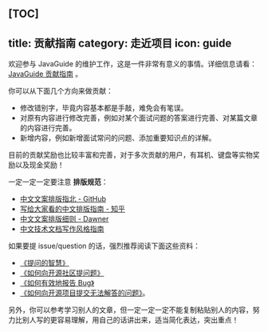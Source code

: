 [TOC]
---
title: 贡献指南
category: 走近项目
icon: guide
---

欢迎参与 JavaGuide 的维护工作，这是一件非常有意义的事情。详细信息请看：[JavaGuide 贡献指南](https://zhuanlan.zhihu.com/p/464832264) 。

你可以从下面几个方向来做贡献：

- 修改错别字，毕竟内容基本都是手敲，难免会有笔误。
- 对原有内容进行修改完善，例如对某个面试问题的答案进行完善、对某篇文章的内容进行完善。
- 新增内容，例如新增面试常问的问题、添加重要知识点的详解。

目前的贡献奖励也比较丰富和完善，对于多次贡献的用户，有耳机、键盘等实物奖励以及现金奖励！

一定一定一定要注意 **排版规范**：

- [中文文案排版指北 - GitHub](https://github.com/sparanoid/chinese-copywriting-guidelines)
- [写给大家看的中文排版指南 - 知乎](https://zhuanlan.zhihu.com/p/20506092)
- [中文文案排版细则 - Dawner](https://dawner.top/posts/chinese-copywriting-rules/)
- [中文技术文档写作风格指南](https://github.com/yikeke/zh-style-guide/)

如果要提 issue/question 的话，强烈推荐阅读下面这些资料：

- [《提问的智慧》](https://github.com/ryanhanwu/How-To-Ask-Questions-The-Smart-Way)
- [《如何向开源社区提问题》](https://github.com/seajs/seajs/issues/545)
- [《如何有效地报告 Bug》](http://www.chiark.greenend.org.uk/~sgtatham/bugs-cn.html)
- [《如何向开源项目提交无法解答的问题》](https://zhuanlan.zhihu.com/p/25795393)。

另外，你可以参考学习别人的文章，但一定一定一定不能复制粘贴别人的内容，努力比别人写的更容易理解，用自己的话讲出来，适当简化表达，突出重点！

